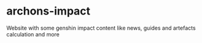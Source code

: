 # archons-impact
Website with some genshin impact content like news, guides and artefacts calculation and more
